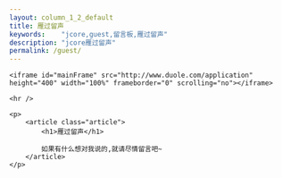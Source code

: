 ```yaml
---
layout: column_1_2_default
title: 雁过留声
keywords:	 "jcore,guest,留言板,雁过留声"
description: "jcore雁过留声"
permalink: /guest/
---
```


<div class="contents">

	<iframe id="mainFrame" src="http://www.duole.com/application" height="400" width="100%" frameborder="0" scrolling="no"></iframe>

	<hr />

	<p>
		<article class="article">
			<h1>雁过留声</h1>

			如果有什么想对我说的,就请尽情留言吧~
		</article>
	</p>

<div>

<div class="more-article">
	<div class="detail-xg p10">
		<div class="ds-thread" data-thread-key="{{page.id}}" data-title="{{page.title}}" id="ds-thread"></div>
	</div>
</div>